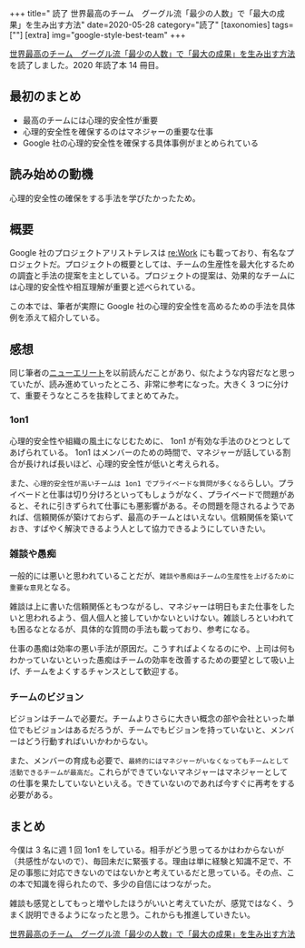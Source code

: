 +++
title=" 読了 世界最高のチーム　グーグル流「最少の人数」で「最大の成果」を生み出す方法"
date=2020-05-28
category="読了"
[taxonomies]
tags=[""]
[extra]
img="google-style-best-team"
+++

[世界最高のチーム　グーグル流「最少の人数」で「最大の成果」を生み出す方法](https://amzn.to/2ZHZxsX)を読了しました。2020 年読了本 14 冊目。

## 最初のまとめ

* 最高のチームには心理的安全性が重要
* 心理的安全性を確保するのはマネジャーの重要な仕事
* Google 社の心理的安全性を確保する具体事例がまとめられている

## 読み始めの動機

心理的安全性の確保をする手法を学びたかったため。

## 概要

Google 社のプロジェクトアリストテレスは [re:Work](https://rework.withgoogle.com/jp/guides/understanding-team-effectiveness/steps/introduction/) にも載っており、有名なプロジェクトだ。プロジェクトの概要としては、チームの生産性を最大化するための調査と手法の提案を主としている。プロジェクトの提案は、効果的なチームには心理的安全性や相互理解が重要と述べられている。

この本では、筆者が実際に Google 社の心理的安全性を高めるための手法を具体例を添えて紹介している。

## 感想

同じ筆者の[ニューエリート](https://amzn.to/2zAIOwU)を以前読んだことがあり、似たような内容だなと思っていたが、読み進めていったところ、非常に参考になった。大きく 3 つに分けて、重要そうなところを抜粋してまとめてみた。

### 1on1

心理的安全性や組織の風土になじむために、 1on1 が有効な手法のひとつとしてあげられている。 1on1 はメンバーのための時間で、マネジャーが話している割合が長ければ長いほど、心理的安全性が低いと考えられる。

また、`心理的安全性が高いチームは 1on1 でプライベードな質問が多くなる`らしい。プライベードと仕事は切り分けろといってもしょうがなく、プライベードで問題があると、それに引きずられて仕事にも悪影響がある。その問題を隠されるようであれば、信頼関係が築けておらず、最高のチームとはいえない。信頼関係を築いておき、すばやく解決できるよう人として協力できるようにしていきたい。

### 雑談や愚痴

一般的には悪いと思われていることだが、`雑談や愚痴はチームの生産性を上げるために重要な意見`となる。

雑談は上に書いた信頼関係ともつながるし、マネジャーは明日もまた仕事をしたいと思われるよう、個人個人と接していかないといけない。雑談しろといわれても困るなとなるが、具体的な質問の手法も載っており、参考になる。

仕事の愚痴は効率の悪い手法が原因だ。こうすればよくなるのにや、上司は何もわかっていないといった愚痴はチームの効率を改善するための要望として吸い上げ、チームをよくするチャンスとして歓迎する。

### チームのビジョン

ビジョンはチームで必要だ。チームよりさらに大きい概念の部や会社といった単位でもビジョンはあるだろうが、チームでもビジョンを持っていないと、メンバーはどう行動すればいいかわからない。

また、メンバーの育成も必要で、`最終的にはマネジャーがいなくなってもチームとして活動できるチームが最高だ`。これらができていないマネジャーはマネジャーとしての仕事を果たしていないといえる。できていないのであれば今すぐに再考をする必要がある。

## まとめ

今僕は 3 名に週 1 回 1on1 をしている。相手がどう思ってるかはわからないが（共感性がないので）、毎回未だに緊張する。理由は単に経験と知識不足で、不足の事態に対応できないのではないかと考えているだと思っている。その点、この本で知識を得られたので、多少の自信にはつながった。

雑談も感覚としてもっと増やしたほうがいいと考えていたが、感覚ではなく、うまく説明できるようになったと思う。これからも推進していきたい。

[世界最高のチーム　グーグル流「最少の人数」で「最大の成果」を生み出す方法](https://amzn.to/2ZHZxsX)